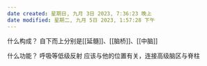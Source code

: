 ```yaml
---
date created: 星期日, 九月 3日 2023, 7:36:23 晚上
date modified: 星期二, 九月 5日 2023, 1:57:28 下午
---
```

什么构成？
	自下而上分别是[[延髓]]、[[脑桥]]、[[中脑]]

什么功能？
	呼吸等低级反射
	应该与他的位置有关，连接高级脑区与脊柱
